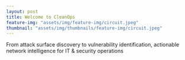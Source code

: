 ```yaml
---
layout: post
title: Welcome to CleanOps
feature-img: "assets/img/feature-img/circuit.jpeg"
thumbnail: "assets/img/thumbnails/feature-img/circuit.jpeg"
---
```


From attack surface discovery to vulnerability identification, actionable network intelligence for IT & security operations





